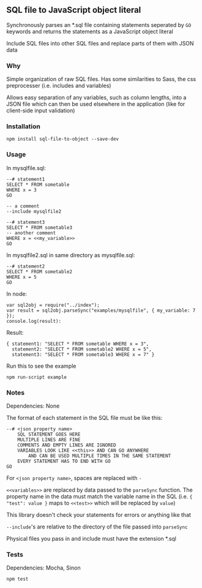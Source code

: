 
## SQL file to JavaScript object literal

Synchronously parses an *.sql file containing statements seperated by `GO` keywords and returns the statements as a JavaScript object literal

Include SQL files into other SQL files and replace parts of them with JSON data

### Why

Simple organization of raw SQL files.  Has some similarities to Sass, the css preprocesser (i.e. includes and variables)

Allows easy separation of any variables, such as column lengths, into a JSON file which
can then be used elsewhere in the application (like for client-side input validation)

### Installation

    npm install sql-file-to-object --save-dev


### Usage

In mysqlfile.sql:

    --# statement1
    SELECT * FROM sometable
    WHERE x = 3
    GO

    -- a comment
    --include mysqlfile2

    --# statement3
    SELECT * FROM sometable3
    -- another comment
    WHERE x = <<my_variable>>
    GO
    
In mysqlfile2.sql in same directory as mysqlfile.sql:

    --# statement2
    SELECT * FROM sometable2
    WHERE x = 5
    GO

In node:

    var sql2obj = require("../index");
    var result = sql2obj.parseSync("examples/mysqlfile", { my_variable: 7 });    
    console.log(result):

Result: 

    { statement1: "SELECT * FROM sometable WHERE x = 3",
      statement2: "SELECT * FROM sometable2 WHERE x = 5",
      statement3: "SELECT * FROM sometable3 WHERE x = 7" }

Run this to see the example

    npm run-script example

### Notes

Dependencies: None

The format of each statement in the SQL file must be like this:

    --# <json property name>
        SQL STATEMENT GOES HERE
        MULTIPLE LINES ARE FINE
        COMMENTS AND EMPTY LINES ARE IGNORED
        VARIABLES LOOK LIKE <<this>> AND CAN GO ANYWHERE
            AND CAN BE USED MULTIPLE TIMES IN THE SAME STATEMENT
        EVERY STATEMENT HAS TO END WITH GO
    GO

For `<json property name>`, spaces are replaced with `-`

`<<variables>>` are replaced by data passed to the `parseSync` function.  The property name in the data
must match the variable name in the SQL (i.e. `{ "test": value }` maps to `<<test>>` which will be replaced by `value`)

This library doesn't check your statements for errors or anything like that

`--include`'s are relative to the directory of the file passed into `parseSync`

Physical files you pass in and include must have the extension *.sql

### Tests

Dependencies: Mocha, Sinon

    npm test
    
